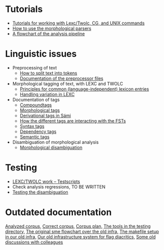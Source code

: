 Tutorials
=========

-   [Tutorials for working with Lexc/Twolc, CG, and UNIX
    commands](../lang/common/Tutorials.html)
-   [How to use the morphological parsers](/tools/docu-sme-manual.html)
-   [A flowchart of the analysis pipeline](global-flowchart.html)

Linguistic issues
=================

-   Preprocessing of text
    -   [How to split text into tokens](preprocessor-usage.html)
    -   [Documentation of the preprocessor files](preprocessor.html)
-   Morphological tagging of text, with LEXC and TWOLC
    -   [Principles for common (language-independent) lexicon
        entries](../lang/common/PrinciplesForCommonTagsAndLexiconEntries.html)
    -   [Handling variation in
        LEXC](../lang/common/Variation_in_lexc.html)
-   Documentation of tags
    -   [Compoundtags](../lang/common/CompoundTags.html)
    -   [Morphological tags](../lang/common/MorphologicalTags.html)
    -   [Derivational tags in Sámi](../lang/common/DerivationOverview.html)
    -   [How the different tags are interacting with the
        FSTs](../lang/common/DifferentFSTs.html)
    -   [Syntax tags](../lang/common/docu-sme-syntaxtags.html)
    -   [Dependency tags](../lang/common/docu-deptags.html)
    -   [Semantic tags](../lang/common/SemanticTags.html)
-   Disambiguation of morphological analysis
    -   [Morphological disambiguation](docu-disambiguation.html)

Testing
=======

-   [LEXC/TWOLC work – Testscripts](../lang/common/developingwork.html)
-   Check analysis regressions, TO BE WRITTEN
-   [Testing the disambiguation](docu-distesting.html)

Outdated documentation
======================

[Analyzed corpus,](corpus_analyze.html) [Correct
corpus,](correct-dir.html) [Corpus plan,](corpus_plan.html) [The tools
in the testing directory,](docu-testing.html) [The original sme
flowchart over the old infra,](/lang-sme/docu-sme-flowchart.html) [The
makefile setup in our old infra,](/lang-sme/docu-sme-makefile.html)
[Our old infrastructure system for flag
diacritics,](/lang-sme/docu-sme-flag-diacritics.html) [Some old
discussions with colleagues](/lang-sme/xerox-discussion.html)

